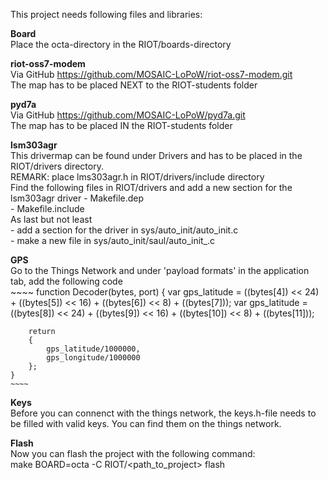This project needs following files and libraries:  

**Board**  
    Place the octa-directory in the RIOT/boards-directory  
    
**riot-oss7-modem**  
    Via GitHub https://github.com/MOSAIC-LoPoW/riot-oss7-modem.git  
    The map has to be placed NEXT to the RIOT-students folder  

**pyd7a**  
    Via GitHub https://github.com/MOSAIC-LoPoW/pyd7a.git  
    The map has to be placed IN the RIOT-students folder  

**lsm303agr**  
    This drivermap can be found under Drivers and has to be placed in the RIOT/drivers directory.   
    REMARK: place lms303agr.h in RIOT/drivers/include directory  
    Find the following files in RIOT/drivers and add a new section for the lsm303agr driver 
        - Makefile.dep  
	    - Makefile.include  
    As last but not least   
        - add a section for the driver in sys/auto_init/auto_init.c  
        - make a new file in sys/auto_init/saul/auto_init_<driver>.c  

**GPS**  
    Go to the Things Network and under 'payload formats' in the application tab, add the following code  
    ~~~~
    function Decoder(bytes, port)
    {
        var gps_latitude = ((bytes[4]) << 24) + ((bytes[5]) << 16) + ((bytes[6]) << 8) + ((bytes[7]));
        var gps_latitude = ((bytes[8]) << 24) + ((bytes[9]) << 16) + ((bytes[10]) << 8) + ((bytes[11]));    
        
        return 
        {
            gps_latitude/1000000,
            gps_longitude/1000000
        };
    }
    ~~~~


**Keys**  
    Before you can connenct with the things network, the keys.h-file needs to be filled with valid keys. You can find them on the things network.  

**Flash**  
    Now you can flash the project with the following command:  
    make BOARD=octa -C RIOT/<path_to_project> flash  